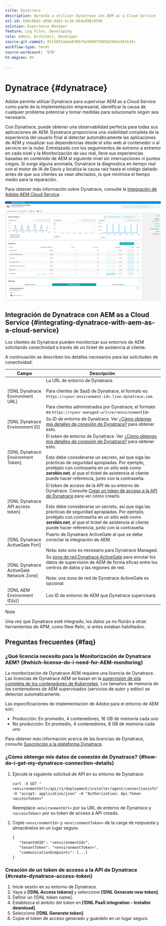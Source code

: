 ```yaml
---
title: Dynatrace
description: Aprenda a utilizar Dynatrace con AEM as a Cloud Service
exl-id: b58c8b82-a098-4d81-bc36-664e890c8f66
solution: Experience Manager
feature: Log Files, Developing
role: Admin, Architect, Developer
source-git-commit: 01fd825a64e0306f9e569075985bd30e1991634c
workflow-type: tm+mt
source-wordcount: '578'
ht-degree: 0%

---
```


# Dynatrace {#dynatrace}

Adobe permite utilizar Dynatrace para supervisar AEM as a Cloud Service como parte de la implementación empresarial, identificar la causa de cualquier problema potencial y tomar medidas para solucionarlo según sea necesario.

Con Dynatrace, puede obtener una observabilidad perfecta para todas sus aplicaciones de AEM. Dynatrace proporciona una visibilidad completa de la experiencia del usuario final al detectar automáticamente las aplicaciones de AEM y visualizar sus dependencias desde el sitio web al contenedor o al servicio en la nube. Entrelazado con los seguimientos de extremo a extremo en cada nivel y la Monitorización de uso real, lleve sus experiencias basadas en contenido de AEM al siguiente nivel sin interrupciones ni puntos ciegos. Si surge alguna anomalía, Dynatrace la diagnostica en tiempo real con el motor de IA de Davis y localiza la causa raíz hasta el código dañado antes de que sus clientes se vean afectados, lo que minimiza el tiempo medio para la reparación.

Para obtener más información sobre Dynatrace, consulte la [Integración de Adobe AEM Cloud Service](https://www.dynatrace.com/hub/detail/adobe-experience-manager-1/).

![Métricas de rendimiento de autor y editor de AEM](/help/implementing/cloud-manager/assets/dynatrace-performance-metrics.png)

## Integración de Dynatrace con AEM as a Cloud Service {#integrating-dynatrace-with-aem-as-a-cloud-service}

Los clientes de Dynatrace pueden monitorizar sus entornos de AEM solicitando conectividad a través de un ticket de asistencia al cliente.

A continuación se describen los detalles necesarios para las solicitudes de conectividad:

| **Campo** | **Descripción** |
|---|---|
| [!DNL Dynatrace Environment URL] | La URL de entorno de Dynatrace.<br><br>Para clientes de SaaS de Dynatrace, el formato es `https://<your-environment-id>.live.dynatrace.com`.<br><br>Para clientes administrados por Dynatrace, el formato es `https://<your-managed-url>/e/<environmentId>` |
| [!DNL Dynatrace Environment ID] | Su ID de entorno de Dynatrace. Ver [¿Cómo obtengo mis detalles de conexión de Dynatrace?](#how-do-i-get-my-dynatrace-connection-details) para obtener esto. |
| [!DNL Dynatrace Environment Token] | El token de entorno de Dynatrace. Ver [¿Cómo obtengo mis detalles de conexión de Dynatrace?](#how-do-i-get-my-dynatrace-connection-details) para obtener esto.<br><br>Esto debe considerarse un secreto, así que siga las prácticas de seguridad apropiadas. Por ejemplo, protéjalo con contraseña en un sitio web como **zerobin.net**, al que el ticket de asistencia al cliente puede hacer referencia, junto con la contraseña. |
| [!DNL Dynatrace API access token] | El token de acceso de la API de su entorno de Dynatrace. Consulte [Crear un token de acceso a la API de Dynatrace](#create-dynatrace-access-token) para ver cómo crearlo.<br><br>Esto debe considerarse un secreto, así que siga las prácticas de seguridad apropiadas. Por ejemplo, protéjalo con contraseña en un sitio web como **zerobin.net**, al que el ticket de asistencia al cliente puede hacer referencia, junto con la contraseña.<br> |
| [!DNL Dynatrace ActiveGate Port] | Puerto de Dynatrace ActiveGate al que se debe conectar la integración de AEM.<br><br>Nota: esto solo es necesario para Dynatrace Managed. |
| [!DNL Dynatrace ActiveGate Network Zone] | Su [zona de red Dynatrace ActiveGate](https://docs.dynatrace.com/docs/manage/network-zones) para enrutar los datos de supervisión de AEM de forma eficaz entre los centros de datos y las regiones de red.<br><br>Nota: una zona de red de Dynatrace ActiveGate es opcional. |
| [!DNL AEM Environment ID(s)] | Los ID de entorno de AEM que Dynatrace supervisará. |

>[!NOTE]
>
>Una vez que Dynatrace esté integrado, los datos ya no fluirán a otras herramientas de APM, como New Relic, si antes estaban habilitados.

## Preguntas frecuentes {#faq}

### ¿Qué licencia necesito para la Monitorización de Dynatrace AEM? {#which-license-do-i-need-for-AEM-monitoring}

La monitorización de Dynatrace AEM requiere una licencia de Dynatrace. Las licencias de Dynatrace AEM se basan en la [supervisión de pila completa de los contenedores de Kubernetes](https://docs.dynatrace.com/docs/shortlink/dps-hosts#gib-hour-calculation-for-containers-and-application-only-monitoring). Los tamaños de memoria de los contenedores de AEM supervisados (servicios de autor y editor) se detectan automáticamente.

Las especificaciones de implementación de Adobe para el entorno de AEM son:

* Producción: En promedio, 4 contenedores, 16 GB de memoria cada uno
* No producción: En promedio, 4 contenedores, 8 GB de memoria cada uno

Para obtener más información acerca de las licencias de Dynatrace, consulte [Suscripción a la plataforma Dynatrace](https://docs.dynatrace.com/docs/shortlink/dynatrace-platform-subscription).

### ¿Cómo obtengo mis datos de conexión de Dynatrace? {#how-do-i-get-my-dynatrace-connection-details}

1. Ejecute la siguiente solicitud de API en su entorno de Dynatrace:

   ```
   curl -X GET "<environmentUrl>/api/v1/deployment/installer/agent/connectioninfo" -H "accept: application/json" -H "Authorization: Api-Token <accessToken>"
   ```


   Reemplace `<environmentUrl>` por su URL de entorno de Dynatrace y `<accessToken>` por su token de acceso a API creado.

1. Copie `<environmentId>` y `<environmentToken>` de la carga de respuesta y almacénelos en un lugar seguro.

   ```
   {
      "tenantUUID": "<environmentId>",
      "tenantToken": "<environmentToken>",
      "communicationEndpoints": [...]
   }
   ```

### Creación de un token de acceso a la API de Dynatrace {#create-dynatrace-access-token}

1. Inicie sesión en su entorno de Dynatrace.
1. Vaya a **[!DNL Access tokens]** y seleccione **[!DNL Generate new token]**.
1. Definir un [!DNL token name].
1. Establezca el ámbito del token en **[!DNL PaaS integration - Installer download]**.
1. Seleccione **[!DNL Generate token]**.
1. Copie el token de acceso generado y guárdelo en un lugar seguro.





